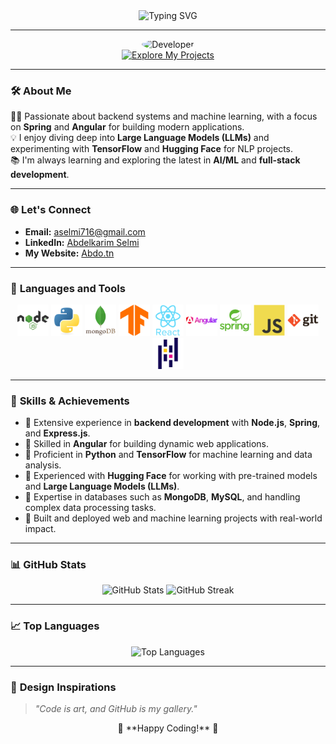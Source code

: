 <div align="center">
  <img src="https://readme-typing-svg.herokuapp.com?font=Fira+Code&weight=600&size=24&pause=1000&color=007bff&center=true&vCenter=true&width=435&lines=Hi+%F0%9F%91%8B%2C+I'm+Abdelkarim!;Backend+Developer+%26+ML+Enthusiast;Based+in+Tunisia+%E2%9C%8F%EF%B8%8F" alt="Typing SVG" />
</div>

---

<div align="center">
  <img src="https://i.pinimg.com/originals/54/e3/7d/54e37d8074ebcde1d96c77d7b2a7f310.gif" alt="Developer" width="300" height="300" style="border-radius: 50%;">
</div>

<div align="center">
  <a href="https://abdo-portfolio1.vercel.app/" target="_blank">
    <img src="https://img.shields.io/badge/Explore%20My%20Projects-%23007bff?style=for-the-badge&logo=github&logoColor=white" alt="Explore My Projects">
  </a>
</div>

---

### 🛠 **About Me**
👨‍💻 Passionate about backend systems and machine learning, with a focus on **Spring** and **Angular** for building modern applications.  
💡 I enjoy diving deep into **Large Language Models (LLMs)** and experimenting with **TensorFlow** and **Hugging Face** for NLP projects.  
📚 I'm always learning and exploring the latest in **AI/ML** and **full-stack development**.

---

### 🌐 **Let's Connect**
- **Email:** [aselmi716@gmail.com](mailto:aselmi716@gmail.com)  
- **LinkedIn:** [Abdelkarim Selmi](https://www.linkedin.com/in/abdelkarim-selmi)
- **My Website:** [Abdo.tn](https://abdo-portfolio1.vercel.app/)


---

### 🧰 **Languages and Tools**

<div align="center">
  <img src="https://raw.githubusercontent.com/devicons/devicon/master/icons/nodejs/nodejs-original-wordmark.svg" alt="Node.js" width="50" height="50">
  <img src="https://raw.githubusercontent.com/devicons/devicon/master/icons/python/python-original.svg" alt="Python" width="50" height="50">
  <img src="https://raw.githubusercontent.com/devicons/devicon/master/icons/mongodb/mongodb-original-wordmark.svg" alt="MongoDB" width="50" height="50">
  <img src="https://raw.githubusercontent.com/devicons/devicon/master/icons/tensorflow/tensorflow-original.svg" alt="TensorFlow" width="50" height="50">
  <img src="https://raw.githubusercontent.com/devicons/devicon/master/icons/react/react-original-wordmark.svg" alt="React" width="50" height="50">
  <img src="https://raw.githubusercontent.com/devicons/devicon/master/icons/angular/angular-original-wordmark.svg" alt="Angular" width="50" height="50">
  <img src="https://raw.githubusercontent.com/devicons/devicon/master/icons/spring/spring-original-wordmark.svg" alt="Spring" width="50" height="50">
  <img src="https://raw.githubusercontent.com/devicons/devicon/master/icons/javascript/javascript-original.svg" alt="JavaScript" width="50" height="50">
  <img src="https://raw.githubusercontent.com/devicons/devicon/master/icons/git/git-original-wordmark.svg" alt="Git" width="50" height="50">
  <img src="https://raw.githubusercontent.com/devicons/devicon/master/icons/pandas/pandas-original.svg" alt="Pandas" width="50" height="50">
</div>

---

### 🚀 **Skills & Achievements**
- 🔹 Extensive experience in **backend development** with **Node.js**, **Spring**, and **Express.js**.  
- 🔹 Skilled in **Angular** for building dynamic web applications.  
- 🔹 Proficient in **Python** and **TensorFlow** for machine learning and data analysis.  
- 🔹 Experienced with **Hugging Face** for working with pre-trained models and **Large Language Models (LLMs)**.  
- 🔹 Expertise in databases such as **MongoDB**, **MySQL**, and handling complex data processing tasks.  
- 🔹 Built and deployed web and machine learning projects with real-world impact.

---

### 📊 **GitHub Stats**
<div align="center">
  <img src="https://github-readme-stats.vercel.app/api?username=abdelkarimse&show_icons=true&theme=radical" alt="GitHub Stats" height="165">
  <img src="https://github-readme-streak-stats.herokuapp.com/?user=abdelkarimse&theme=radical" alt="GitHub Streak" height="165">
</div>

---

### 📈 **Top Languages**
<div align="center">
  <img src="https://github-readme-stats.vercel.app/api/top-langs/?username=abdelkarimse&layout=compact&theme=radical" alt="Top Languages">
</div>

---

### 🎨 **Design Inspirations**
> *"Code is art, and GitHub is my gallery."*  

<div align="center">
  🚀 **Happy Coding!** 🚀  
</div>
